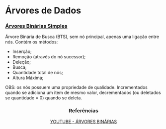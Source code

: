 # Árvores de Dados

### <a href="https://github.com/heloisaPazeti/EstruturaDeDados/tree/main/Arvores/Arvores_Binarias_Simples/Binary_Search_Tree_1">Árvores Binárias Simples</a>

<p>Árvore Binária de Busca (BTS), sem nó principal, apenas uma ligação entre nós. Contém os métodos:</p>

- Inserção;
- Remoção (através do nó sucessor);
- Deleção;
- Busca;
- Quantidade total de nós;
- Altura Máxima;

<p>OBS: os nós possuem uma propriedade de qualidade. Incrementados quando se adiciona um item de mesmo valor, decrementados (ou deletados se quantidade = 0) quando se deleta.</p>

### <p align="center">Referências</p>
<p align="center"><a href="https://www.youtube.com/playlist?list=PLqJK4Oyr5WSii6sFzwC6xTuhfALuJVEKT">YOUTUBE - ÁRVORES BINÁRIAS</a></p>
